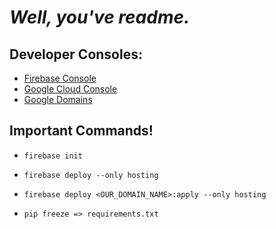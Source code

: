 # *Well, you've readme.*

## Developer Consoles:

* [Firebase Console](https://console.firebase.google.com/u/0/project/ctec-a97f0/overview)
* [Google Cloud Console](https://console.cloud.google.com/apis/credentials?project=claim-handler&supportedpurview=project)
* [Google Domains](https://domains.google.com/registrar/ctec.solar)

## Important Commands!

* `firebase init`

* `firebase deploy --only hosting`

* `firebase deploy <OUR_DOMAIN_NAME>:apply --only hosting`

* `pip freeze => requirements.txt`
